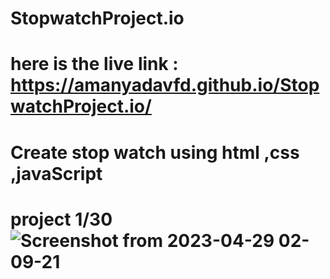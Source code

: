 # StopwatchProject.io
# here is the live link : https://amanyadavfd.github.io/StopwatchProject.io/
# Create stop watch using html ,css ,javaScript
# project 1/30![Screenshot from 2023-04-29 02-09-21](https://user-images.githubusercontent.com/35040050/235250127-2f77ebfe-1816-4c8f-9350-f6e36f7a434b.png)
